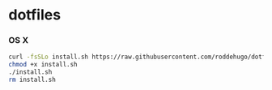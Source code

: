 # dotfiles

### OS X

```bash
curl -fsSLo install.sh https://raw.githubusercontent.com/roddehugo/dotfiles/osx/bin/dotfiles
chmod +x install.sh
./install.sh
rm install.sh
```
